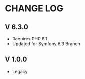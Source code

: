 CHANGE LOG
==========

V 6.3.0
-------

- Requires PHP 8.1
- Updated for Symfony 6.3 Branch


V 1.0.0
-------

- Legacy
